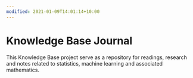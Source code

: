 ```yaml
---
modified: 2021-01-09T14:01:14+10:00
---
```


# Knowledge Base Journal

This Knowledge Base project serve as a repository for readings, research and notes related to statistics, machine learning and associated mathematics.